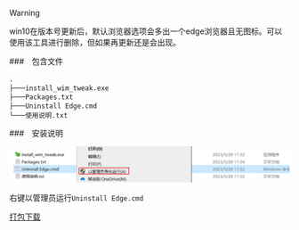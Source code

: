 > [!warning]
> win10在版本号更新后，默认浏览器选项会多出一个edge浏览器且无图标。可以使用该工具进行删除，但如果再更新还是会出现。

###　包含文件

```text
.
├───install_wim_tweak.exe
├───Packages.txt
├───Uninstall Edge.cmd
└───使用说明.txt
```

###　安装说明

![](../style/edge.png "安装说明")

右键以管理员运行<code>Uninstall Edge.cmd</code>

[打包下载]()